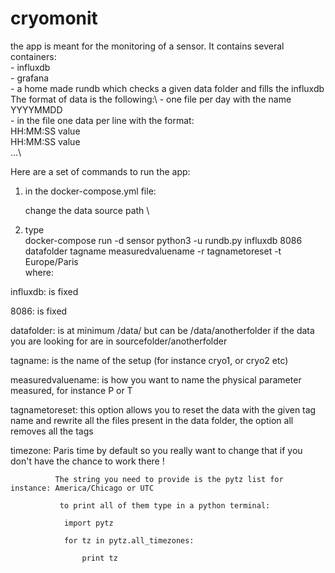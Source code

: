# cryomonit
the app is meant for the monitoring of a sensor. It contains several containers: \
    - influxdb \
    - grafana \
    - a home made rundb which checks a given data folder and fills the influxdb \
The format of data is the following:\ 
    - one file per day with the name YYYYMMDD \
    - in the file one data per line with the format:\
        HH:MM:SS value\
        HH:MM:SS value\
        ...\


Here are a set of commands to run the app:

1. in the docker-compose.yml file:

    change the data source path  \ 
2. type  \
docker-compose run -d sensor python3 -u rundb.py influxdb 8086 datafolder tagname measuredvaluename -r tagnametoreset -t Europe/Paris \
where: 

influxdb: is fixed
    
8086: is fixed

datafolder: is at minimum /data/ but can be /data/anotherfolder if the data you are looking for are in sourcefolder/anotherfolder 
    
tagname: is the name of the setup (for instance cryo1, or cryo2 etc)
    
measuredvaluename: is how you want to name the physical parameter measured, for instance P or T 

tagnametoreset: this option allows you to reset the data with the given tag name and rewrite all the files present in the data folder,
                    the option all removes all the tags
 
timezone: Paris time by default so you really want to change that if you don't have the chance to work there !

              The string you need to provide is the pytz list for instance: America/Chicago or UTC 
              
               to print all of them type in a python terminal: 
               
                import pytz 
                
                for tz in pytz.all_timezones:
                
                    print tz
